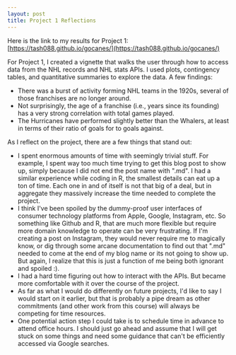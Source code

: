 ```yaml
---
layout: post
title: Project 1 Reflections
---
```


Here is the link to my results for Project 1: [https://tash088.github.io/gocanes/](https://tash088.github.io/gocanes/)

For Project 1, I created a vignette that walks the user through how to access data from the NHL records and NHL stats APIs. I used plots, contingency tables, and quantitative summaries to explore the data. A few findings: 
* There was a burst of activity forming NHL teams in the 1920s, several of those franchises are no longer around.
* Not surprisingly, the age of a franchise (i.e., years since its founding) has a very strong correlation with total games played.
* The Hurricanes have performed slightly better than the Whalers, at least in terms of their ratio of goals for to goals against.

As I reflect on the project, there are a few things that stand out:
* I spent enormous amounts of time with seemingly trivial stuff. For example, I spent way too much time trying to get this blog post to show up, simply because I did not end the post name with ".md". I had a similar experience while coding in R, the smallest details can eat up a ton of time. Each one in and of itself is not that big of a deal, but in aggregate they massively increase the time needed to complete the project.
* I think I've been spoiled by the dummy-proof user interfaces of consumer technology platforms from Apple, Google, Instagram, etc. So something like Github and R, that are much more flexible but require more domain knowledge to operate can be very frustrating. If I'm creating a post on Instagram, they would never require me to magically know, or dig through some arcane documentation to find out that ".md" needed to come at the end of my blog name or its not going to show up. But again, I realize that this is just a function of me being both ignorant and spoiled :).
* I had a hard time figuring out how to interact with the APIs. But became more comfortable with it over the course of the project.
* As far as what I would do differently on future projects, I'd like to say I would start on it earlier, but that is probably a pipe dream as other commitments (and other work from this course) will always be competing for time resources.
* One potential action step I could take is to schedule time in advance to attend office hours. I should just go ahead and assume that I will get stuck on some things and need some guidance that can't be efficiently accessed via Google searches.

